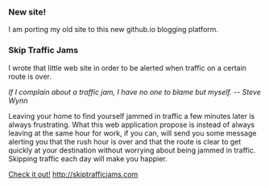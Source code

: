 ### New site!

I am porting my old site to this new github.io blogging platform.

### Skip Traffic Jams

I wrote that little web site in order to be alerted when traffic on a certain route is over.

_If I complain about a traffic jam, I have no one to blame but myself. -- Steve Wynn_

Leaving your home to find yourself jammed in traffic a few minutes later is always frustrating. 
What this web application propose is instead of always leaving at the same hour for work, if you 
can, will send you some message alerting you that the rush hour is over and that the route is 
clear to get quickly at your destination without worrying about being jammed in traffic. 
Skipping traffic each day will make you happier.

[Check it out!](http://skiptrafficjams.com) <http://skiptrafficjams.com>
